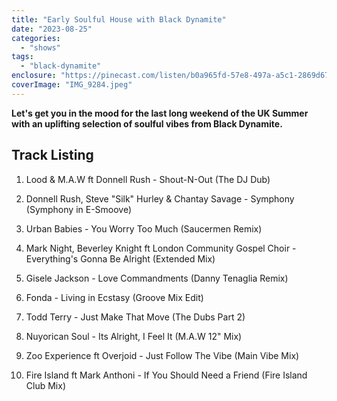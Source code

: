 ```yaml
---
title: "Early Soulful House with Black Dynamite"
date: "2023-08-25"
categories: 
  - "shows"
tags: 
  - "black-dynamite"
enclosure: "https://pinecast.com/listen/b0a965fd-57e8-497a-a5c1-2869d67ae892.mp3 71685598 audio/mpeg "
coverImage: "IMG_9284.jpeg"
---
```


**Let's get you in the mood for the last long weekend of the UK Summer with an uplifting selection of soulful vibes from Black Dynamite.**

## Track Listing

1. Lood & M.A.W ft Donnell Rush - Shout-N-Out (The DJ Dub)

3. Donnell Rush, Steve "Silk" Hurley & Chantay Savage - Symphony (Symphony in E-Smoove) 

5. Urban Babies - You Worry Too Much (Saucermen Remix) 

7. Mark Night, Beverley Knight ft London Community Gospel Choir - Everything's Gonna Be Alright (Extended Mix)

9. Gisele Jackson - Love Commandments (Danny Tenaglia Remix) 

11. Fonda - Living in Ecstasy (Groove Mix Edit) 

13. Todd Terry - Just Make That Move (The Dubs Part 2)

15. Nuyorican Soul - Its Alright, I Feel It (M.A.W 12" Mix)

17. Zoo Experience ft Overjoid - Just Follow The Vibe (Main Vibe Mix)

19. Fire Island ft Mark Anthoni - If You Should Need a Friend (Fire Island Club Mix)
